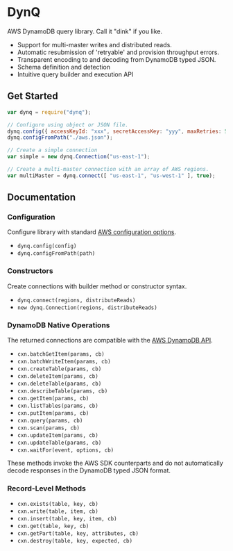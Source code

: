 # DynQ
AWS DynamoDB query library.  Call it "dink" if you like.

* Support for multi-master writes and distributed reads.
* Automatic resubmission of 'retryable' and provision throughput errors.
* Transparent encoding to and decoding from DynamoDB typed JSON.
* Schema definition and detection
* Intuitive query builder and execution API

## Get Started
```js
var dynq = require("dynq");

// Configure using object or JSON file.
dynq.config({ accessKeyId: "xxx", secretAccessKey: "yyy", maxRetries: 5 });
dynq.configFromPath("./aws.json");

// Create a simple connection
var simple = new dynq.Connection("us-east-1");

// Create a multi-master connection with an array of AWS regions.
var multiMaster = dynq.connect([ "us-east-1", "us-west-1" ], true);
```

## Documentation

### Configuration

Configure library with standard [AWS configuration options](http://docs.aws.amazon.com/AWSJavaScriptSDK/latest/AWS/Config.html#constructor-property).

* `dynq.config(config)`
* `dynq.configFromPath(path)`

### Constructors

Create connections with builder method or constructor syntax.

* `dynq.connect(regions, distributeReads)`
* `new dynq.Connection(regions, distributeReads)`

### DynamoDB Native Operations

The returned connections are compatible with the [AWS DynamoDB API](http://docs.aws.amazon.com/AWSJavaScriptSDK/latest/AWS/DynamoDB.html).

* `cxn.batchGetItem(params, cb)`
* `cxn.batchWriteItem(params, cb)`
* `cxn.createTable(params, cb)`
* `cxn.deleteItem(params, cb)`
* `cxn.deleteTable(params, cb)`
* `cxn.describeTable(params, cb)`
* `cxn.getItem(params, cb)`
* `cxn.listTables(params, cb)`
* `cxn.putItem(params, cb)`
* `cxn.query(params, cb)`
* `cxn.scan(params, cb)`
* `cxn.updateItem(params, cb)`
* `cxn.updateTable(params, cb)`
* `cxn.waitFor(event, options, cb)`

These methods invoke the AWS SDK counterparts and do not automatically decode responses in the DynamoDB typed JSON format.

### Record-Level Methods

* `cxn.exists(table, key, cb)`
* `cxn.write(table, item, cb)`
* `cxn.insert(table, key, item, cb)`
* `cxn.get(table, key, cb)`
* `cxn.getPart(table, key, attributes, cb)`
* `cxn.destroy(table, key, expected, cb)`
